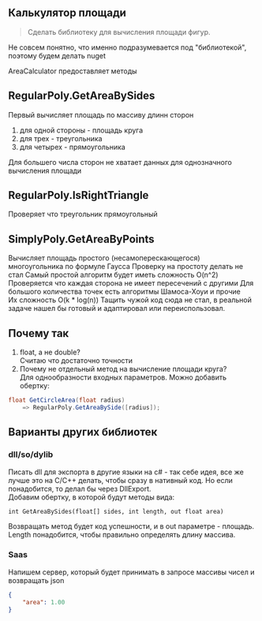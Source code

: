 ## Калькулятор площади

> Сделать библиотеку для вычисления площади фигур.

Не совсем понятно, что именно подразумевается под "библиотекой",
поэтому будем делать nuget 

AreaCalculator 
предоставляет методы

## RegularPoly.GetAreaBySides
Первый вычисляет площадь по массиву длинн сторон 
1. для одной стороны - площадь круга
2. для трех - треугольника
3. для четырех - прямоугольника
   
Для большего числа сторон не хватает данных для однозначного вычисления площади

## RegularPoly.IsRightTriangle
Проверяет что треугольник прямоугольный

## SimplyPoly.GetAreaByPoints
Вычисляет площадь простого (несамоперескающегося) многоугольника по формуле Гаусса
Проверку на простоту делать не стал
Самый простой алгоритм будет иметь сложность O(n^2)
Проверяется что каждая сторона не имеет пересечений с другими 
Для большого количества точек есть алгоритмы Шамоса-Хоуи и прочие <br>
Их сложность O(k * log(n))
Тащить чужой код сюда не стал, в реальной задаче нашел бы готовый и адаптировал или переиспользовал.

## Почему так
1. float, а не double?<br>
Считаю что достаточно точности
2. Почему не отдельный метод на вычисление площади круга?<br>
Для однообразности входных параметров. Можно добавить обертку:

```c#
float GetCircleArea(float radius)
    => RegularPoly.GetAreaBySide([radius]);
```

## Варианты других библиотек 

### dll/so/dylib
Писать dll для экспорта в другие языки на с# - так себе идея, все же лучше это на C/C++ делать, 
чтобы сразу в нативный код. 
Но если понадобится, то делал бы через DllExport.<br>
Добавим обертку, в которой будут методы вида: 

`int GetAreaBySides(float[] sides, int length, out float area)`

Возвращать метод будет код успешности, и в out параметре - площадь. <br>
Length понадобится, чтобы правильно определять длину массива.

### Saas
Напишем сервер, который будет принимать в запросе массивы чисел и возвращать json

```json
{ 
    "area": 1.00 
}
```
